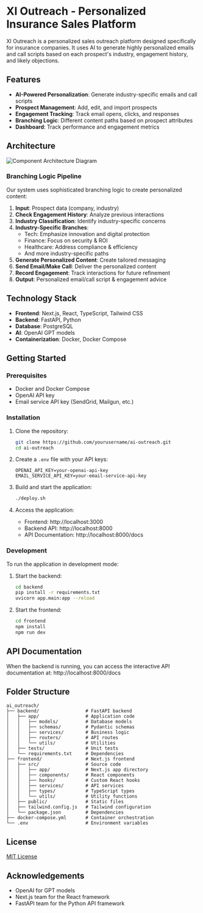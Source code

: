 # XI Outreach - Personalized Insurance Sales Platform

XI Outreach is a personalized sales outreach platform designed specifically for insurance companies. It uses AI to generate highly personalized emails and call scripts based on each prospect's industry, engagement history, and likely objections.

## Features

- **AI-Powered Personalization**: Generate industry-specific emails and call scripts
- **Prospect Management**: Add, edit, and import prospects
- **Engagement Tracking**: Track email opens, clicks, and responses
- **Branching Logic**: Different content paths based on prospect attributes
- **Dashboard**: Track performance and engagement metrics

## Architecture

![Component Architecture Diagram](https://your-repo-url/architecture.png)

### Branching Logic Pipeline

Our system uses sophisticated branching logic to create personalized content:

1. **Input**: Prospect data (company, industry)
2. **Check Engagement History**: Analyze previous interactions
3. **Industry Classification**: Identify industry-specific concerns
4. **Industry-Specific Branches**:
   - Tech: Emphasize innovation and digital protection
   - Finance: Focus on security & ROI
   - Healthcare: Address compliance & efficiency
   - And more industry-specific paths
5. **Generate Personalized Content**: Create tailored messaging
6. **Send Email/Make Call**: Deliver the personalized content
7. **Record Engagement**: Track interactions for future refinement
8. **Output**: Personalized email/call script & engagement advice

## Technology Stack

- **Frontend**: Next.js, React, TypeScript, Tailwind CSS
- **Backend**: FastAPI, Python
- **Database**: PostgreSQL
- **AI**: OpenAI GPT models
- **Containerization**: Docker, Docker Compose

## Getting Started

### Prerequisites

- Docker and Docker Compose
- OpenAI API key
- Email service API key (SendGrid, Mailgun, etc.)

### Installation

1. Clone the repository:
   ```bash
   git clone https://github.com/yourusername/ai-outreach.git
   cd ai-outreach
   ```

2. Create a `.env` file with your API keys:
   ```
   OPENAI_API_KEY=your-openai-api-key
   EMAIL_SERVICE_API_KEY=your-email-service-api-key
   ```

3. Build and start the application:
   ```bash
   ./deploy.sh
   ```

4. Access the application:
   - Frontend: http://localhost:3000
   - Backend API: http://localhost:8000
   - API Documentation: http://localhost:8000/docs

### Development

To run the application in development mode:

1. Start the backend:
   ```bash
   cd backend
   pip install -r requirements.txt
   uvicorn app.main:app --reload
   ```

2. Start the frontend:
   ```bash
   cd frontend
   npm install
   npm run dev
   ```

## API Documentation

When the backend is running, you can access the interactive API documentation at:
http://localhost:8000/docs

## Folder Structure

```
ai_outreach/
├── backend/                 # FastAPI backend
│   ├── app/                 # Application code
│   │   ├── models/          # Database models
│   │   ├── schemas/         # Pydantic schemas
│   │   ├── services/        # Business logic
│   │   ├── routers/         # API routes
│   │   └── utils/           # Utilities
│   ├── tests/               # Unit tests
│   └── requirements.txt     # Dependencies
├── frontend/                # Next.js frontend
│   ├── src/                 # Source code
│   │   ├── app/             # Next.js app directory
│   │   ├── components/      # React components
│   │   ├── hooks/           # Custom React hooks
│   │   ├── services/        # API services
│   │   ├── types/           # TypeScript types
│   │   └── utils/           # Utility functions
│   ├── public/              # Static files
│   ├── tailwind.config.js   # Tailwind configuration
│   └── package.json         # Dependencies
├── docker-compose.yml       # Container orchestration
└── .env                     # Environment variables
```

## License

[MIT License](LICENSE)

## Acknowledgements

- OpenAI for GPT models
- Next.js team for the React framework
- FastAPI team for the Python API framework
  